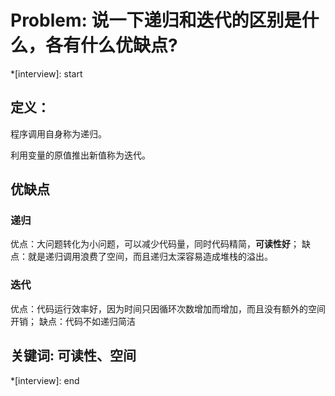 # Problem: 说一下递归和迭代的区别是什么，各有什么优缺点?

*[interview]: start

## 定义：

程序调用自身称为递归。

利用变量的原值推出新值称为迭代。

## 优缺点

### 递归
优点：大问题转化为小问题，可以减少代码量，同时代码精简，**可读性好**；
缺点：就是递归调用浪费了空间，而且递归太深容易造成堆栈的溢出。

### 迭代

优点：代码运行效率好，因为时间只因循环次数增加而增加，而且没有额外的空间开销；
缺点：代码不如递归简洁


## 关键词: 可读性、空间
*[interview]: end

